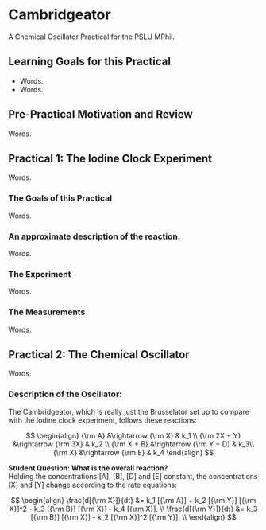 # Cambridgeator
A Chemical Oscillator Practical for the PSLU MPhil.

## Learning Goals for this Practical

- Words.
- Words.

## Pre-Practical Motivation and Review

Words.

## Practical 1: The Iodine Clock Experiment

Words.

### The Goals of this Practical

Words.

### An approximate description of the reaction.

Words.

### The Experiment

Words.

### The Measurements

Words.

## Practical 2: The Chemical Oscillator

Words.

### Description of the Oscillator:
The Cambridgeator, which is really just the Brusselator set up to compare with the Iodine clock experiment, follows these reactions:

$$
\begin{align}
{\rm A} &\rightarrow {\rm X} & k_1 \\
{\rm 2X + Y} &\rightarrow {\rm 3X} & k_2 \\
{\rm X + B} &\rightarrow {\rm Y + D} & k_3\\
{\rm X} &\rightarrow {\rm E} & k_4
\end{align}
$$

**Student Question: What is the overall reaction?**  
Holding the concentrations [A], [B], [D] and [E] constant, the concentrations [X] and [Y] change according to the rate equations:

$$
\begin{align}
\frac{d[{\rm X}]}{dt} &= k_1 [{\rm A}] + k_2 [{\rm Y}] [{\rm X}]^2 - k_3 [{\rm B}] [{\rm X}]  - k_4 [{\rm X}], \\
\frac{d[{\rm Y}]}{dt} &= k_3 [{\rm B}] [{\rm X}] - k_2 [{\rm X}]^2 [{\rm Y}], \\
\end{align}
$$
